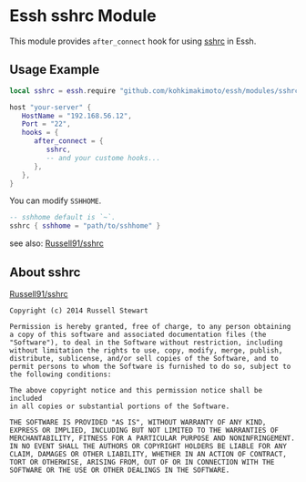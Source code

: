 # Essh sshrc Module

This module provides `after_connect` hook for using [sshrc](https://github.com/Russell91/sshrc) in Essh.

## Usage Example

```lua
local sshrc = essh.require "github.com/kohkimakimoto/essh/modules/sshrc"

host "your-server" {
   HostName = "192.168.56.12",
   Port = "22",
   hooks = {
      after_connect = {
         sshrc,
         -- and your custome hooks...
      },
   },
}
```

You can modify `SSHHOME`.

```lua
-- sshhome default is `~`.
sshrc { sshhome = "path/to/sshhome" }
```

see also: [Russell91/sshrc](https://github.com/Russell91/sshrc)

## About sshrc

[Russell91/sshrc](https://github.com/Russell91/sshrc)

```
Copyright (c) 2014 Russell Stewart

Permission is hereby granted, free of charge, to any person obtaining
a copy of this software and associated documentation files (the
"Software"), to deal in the Software without restriction, including
without limitation the rights to use, copy, modify, merge, publish,
distribute, sublicense, and/or sell copies of the Software, and to
permit persons to whom the Software is furnished to do so, subject to
the following conditions:

The above copyright notice and this permission notice shall be included
in all copies or substantial portions of the Software.

THE SOFTWARE IS PROVIDED "AS IS", WITHOUT WARRANTY OF ANY KIND,
EXPRESS OR IMPLIED, INCLUDING BUT NOT LIMITED TO THE WARRANTIES OF
MERCHANTABILITY, FITNESS FOR A PARTICULAR PURPOSE AND NONINFRINGEMENT.
IN NO EVENT SHALL THE AUTHORS OR COPYRIGHT HOLDERS BE LIABLE FOR ANY
CLAIM, DAMAGES OR OTHER LIABILITY, WHETHER IN AN ACTION OF CONTRACT,
TORT OR OTHERWISE, ARISING FROM, OUT OF OR IN CONNECTION WITH THE
SOFTWARE OR THE USE OR OTHER DEALINGS IN THE SOFTWARE.
```
